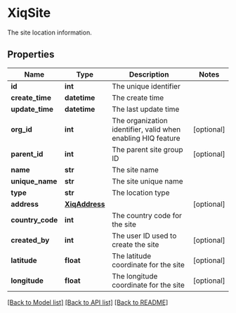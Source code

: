 # XiqSite

The site location information.
## Properties
Name | Type | Description | Notes
------------ | ------------- | ------------- | -------------
**id** | **int** | The unique identifier | 
**create_time** | **datetime** | The create time | 
**update_time** | **datetime** | The last update time | 
**org_id** | **int** | The organization identifier, valid when enabling HIQ feature | [optional] 
**parent_id** | **int** | The parent site group ID | [optional] 
**name** | **str** | The site name | 
**unique_name** | **str** | The site unique name | 
**type** | **str** | The location type | 
**address** | [**XiqAddress**](XiqAddress.md) |  | [optional] 
**country_code** | **int** | The country code for the site | 
**created_by** | **int** | The user ID used to create the site | [optional] 
**latitude** | **float** | The latitude coordinate for the site | [optional] 
**longitude** | **float** | The longitude coordinate for the site | [optional] 

[[Back to Model list]](../README.md#documentation-for-models) [[Back to API list]](../README.md#documentation-for-api-endpoints) [[Back to README]](../README.md)


